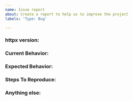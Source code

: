 ```yaml
---
name: Issue report
about: Create a report to help us to improve the project
labels: 'Type: Bug'

---
```


<!-- 
1. Please search to see if an issue already exists for the bug you encountered.
2. For support requests, FAQs or "How to" questions, please use the GitHub Discussions section instead - https://github.com/Explorer1092/httpx/discussions or
3. Join our discord server at https://discord.gg/projectdiscovery and post the question on the #httpx channel.
-->

<!-- ISSUES MISSING IMPORTANT INFORMATION MAY BE CLOSED WITHOUT INVESTIGATION. -->

### httpx version:
<!-- You can find current version of httpx with "httpx -version" -->
<!-- We only accept issues that are reproducible on the latest version of httpx. -->
<!-- You can find the latest version of project at https://github.com/Explorer1092/httpx/releases/ -->

### Current Behavior:
<!-- A concise description of what you're experiencing. -->

### Expected Behavior:
<!-- A concise description of what you expected to happen. -->

### Steps To Reproduce:
<!--
Example: steps to reproduce the behavior:
1. Run 'httpx ..'
2. See error...
-->


### Anything else:
<!-- Links? References? Screnshots? Anything that will give us more context about the issue that you are encountering! -->